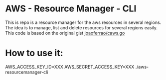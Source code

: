 # AWS - Resource Manager - CLI

This is repo is a resource manager for the aws resources in several regions. The idea is to manage, list and delete resources for several regions easily. 
This code is based on the original gist [joaoferrao/caws.go](https://gist.github.com/joaoferrao/59321c83c36fd4a6a8821ef6c7e9aa0d)

# How to use it:

AWS_ACCESS_KEY_ID=XXX AWS_SECRET_ACCESS_KEY=XXX ./aws-resourcemanager-cli 
